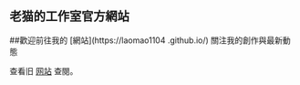 ## 老猫的工作室官方網站

##歡迎前往我的 [網站](https://laomao1104
.github.io/)  關注我的創作與最新動態


查看旧 [网站](https://sites.google.com/view/laomao/) 查閱。
